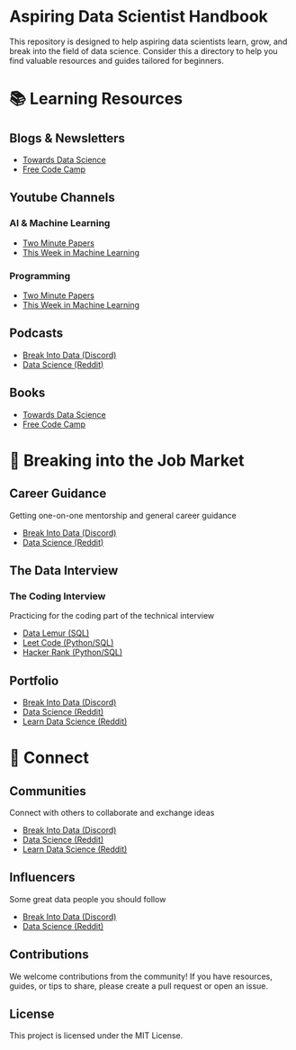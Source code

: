 # Aspiring Data Scientist Handbook

This repository is designed to help aspiring data scientists learn, grow, and break into the field of data science. Consider this a directory to help you find valuable resources and guides tailored for beginners.

# 📚 Learning Resources

## Blogs & Newsletters
- [Towards Data Science]()
- [Free Code Camp]()

## Youtube Channels
### AI & Machine Learning 
- [Two Minute Papers]()
- [This Week in Machine Learning]()

### Programming
- [Two Minute Papers]()
- [This Week in Machine Learning]()

## Podcasts
- [Break Into Data (Discord)]()
- [Data Science (Reddit)]()

## Books
- [Towards Data Science]()
- [Free Code Camp]()

# 💼 Breaking into the Job Market

## Career Guidance
Getting one-on-one mentorship and general career guidance
- [Break Into Data (Discord)]()
- [Data Science (Reddit)]()

## The Data Interview
### The Coding Interview
Practicing for the coding part of the technical interview
- [Data Lemur (SQL)](https://datalemur.com/sql-interview-questions)
- [Leet Code (Python/SQL)](https://leetcode.com/)
- [Hacker Rank (Python/SQL)](https://www.hackerrank.com/)

## Portfolio
- [Break Into Data (Discord)](https://discord.gg/Uyv7JZ3b)
- [Data Science (Reddit)](https://www.reddit.com/r/datascience/)
- [Learn Data Science (Reddit)](https://www.reddit.com/r/learndatascience/)

# 🤝 Connect

## Communities
Connect with others to collaborate and exchange ideas
- [Break Into Data (Discord)](https://discord.gg/Uyv7JZ3b)
- [Data Science (Reddit)](https://www.reddit.com/r/datascience/)
- [Learn Data Science (Reddit)](https://www.reddit.com/r/learndatascience/)

## Influencers
Some great data people you should follow
- [Break Into Data (Discord)]()
- [Data Science (Reddit)]()


## Contributions

We welcome contributions from the community! If you have resources, guides, or tips to share, please create a pull request or open an issue.

## License

This project is licensed under the MIT License.
